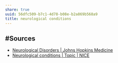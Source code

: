 ```yaml
---
share: true
uuid: 56dfc509-b7c1-4d78-b08e-b2a869b568a9
title: neurological conditions
---
```

## #Sources
* [Neurological Disorders | Johns Hopkins Medicine](https://www.hopkinsmedicine.org/health/conditions-and-diseases/neurological-disorders)
* [Neurological conditions | Topic | NICE](https://www.nice.org.uk/guidance/conditions-and-diseases/neurological-conditions)